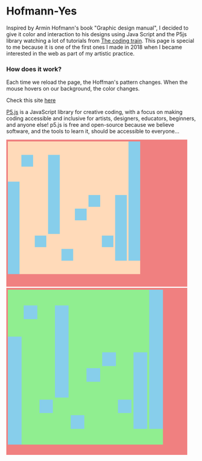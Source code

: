 # Hofmann-Yes

Inspired by Armin Hofmann's book "Graphic design manual", I decided to give it color and interaction to his designs using Java Script and the P5js library watching a lot of tutorials from [The coding train](https://www.youtube.com/user/shiffman). This page is special to me because it is one of the first ones I made in 2018 when I became interested in the web as part of my artistic practice.

### How does it work? <br>
Each time we reload the page, the Hoffman's pattern changes.
When the mouse hovers on our background, the color changes. 

Check this site [here](https://hofmann-yes.glitch.me)

[P5.js](https://p5js.org/) is a JavaScript library for creative coding, with a focus on making coding accessible and inclusive for artists, designers, educators, beginners, and anyone else! p5.js is free and open-source because we believe software, and the tools to learn it, should be accessible to everyone...


<img src="images/hoffmann1.png" width="480">
<img src="images/hoffmann2.png" width="480">
